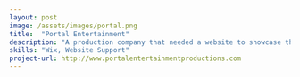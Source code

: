 ```yaml
---
layout: post
image: /assets/images/portal.png
title:  "Portal Entertainment"
description: "A production company that needed a website to showcase the work they've created over the last 30 years."
skills: "Wix, Website Support"
project-url: http://www.portalentertainmentproductions.com
---
```

